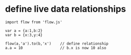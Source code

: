 

# define live data relationships

```
import flow from 'flow.js'
 
var a = {a:1,b:2}
var b = {x:3,y:4}
 
flow(a,'a').to(b,'x')    // define relationship
a.a = 10                 // b.x is now 10 also

```
